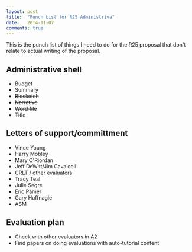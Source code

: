 ```yaml
---
layout: post
title:  "Punch List for R25 Administriva"
date:   2014-11-07
comments: true
---
```


This is the punch list of things I need to do for the R25 proposal that don't
relate to actual writing of the proposal.

## Administrative shell
  * ~~Budget~~
  * Summary
  * ~~Biosketch~~
  * ~~Narrative~~
  * ~~Word file~~
  * ~~Title~~


## Letters of support/committment
  * Vince Young
  * Harry Mobley
  * Mary O'Riordan
  * Jeff DeWitt/Jim Cavalcoli
  * CRLT / other evaluators
  * Tracy Teal
  * Julie Segre
  * Eric Pamer
  * Gary Huffnagle
  * ASM


## Evaluation plan
  * ~~Check with other evaluators in A2~~
  * Find papers on doing evaluations with auto-tutorial content
